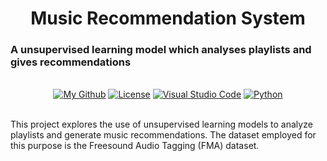 <h1 align="center">Music Recommendation System</h1>
  <h3>A unsupervised learning model which analyses playlists and gives recommendations</h3>

</div>

<br/>

<div align="center">
  <a href="https://github.com/AndrewKim2807"><img alt="My Github" src="https://img.shields.io/badge/GitHub-%23121011.svg?logo=github&logoColor=white"></a>
  <a href="https://github.com/AndrewKim2807/Music-Recommendation-System"><img alt="License" src="https://img.shields.io/badge/License-MIT-red"></a>
  <a href="#"><img alt="Visual Studio Code" src="https://img.shields.io/badge/Visual%20Studio%20Code-0078d7.svg?logo=visual-studio-code&logoColor=white"></a>
  <a href="#"><img alt="Python" src="https://img.shields.io/badge/Python-3776AB?logo=python&logoColor=fff"></a>
</div>

<br/>

This project explores the use of unsupervised learning models to analyze playlists and generate music recommendations. The dataset employed for this purpose is the Freesound Audio Tagging (FMA) dataset.
